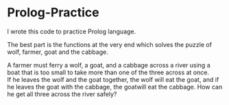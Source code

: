 # Prolog-Practice

I wrote this code to practice Prolog language.

The best part is the functions at the very end which solves the puzzle of wolf, farmer, goat and the cabbage.

A farmer must ferry a wolf, a goat, and a cabbage across a river using a boat that is too small to take more than one of the three across at once.  
If he leaves the wolf and the goat together, the wolf will eat the goat, and if he leaves the goat with the cabbage, the goatwill eat the cabbage. 
How can he get all three across the river safely?
